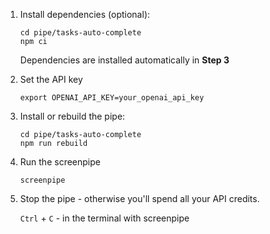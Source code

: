 1. Install dependencies (optional):
    ```
    cd pipe/tasks-auto-complete
    npm ci
    ```

    Dependencies are installed automatically in **Step 3**

2. Set the API key
   ```
   export OPENAI_API_KEY=your_openai_api_key
   ```

3. Install or rebuild the pipe:
   ```
   cd pipe/tasks-auto-complete
   npm run rebuild
   ```
4. Run the screenpipe
   ```
   screenpipe
   ```

5. Stop the pipe - otherwise you'll spend all your API credits. 

   `Ctrl` + `C` - in the terminal with screenpipe